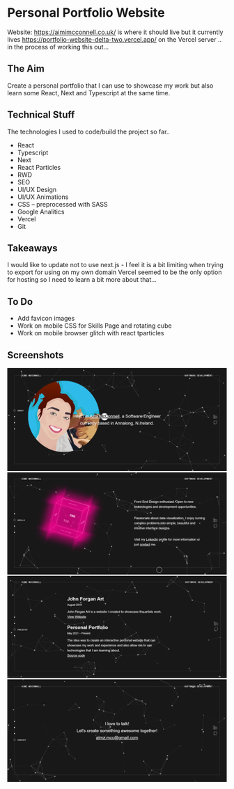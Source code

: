 # Personal Portfolio Website

Website: https://aimimcconnell.co.uk/ is where it should live but it currently lives https://portfolio-website-delta-two.vercel.app/ on the Vercel server .. in the process of working this out...

## The Aim

Create a personal portfolio that I can use to showcase my work but also learn some React, Next and Typescript at the same time.

## Technical Stuff

The technologies I used to code/build the project so far..

- React
- Typescript
- Next
- React Particles
- RWD
- SEO
- UI/UX Design
- UI/UX Animations
- CSS – preprocessed with SASS
- Google Analitics
- Vercel
- Git

## Takeaways

I would like to update not to use next.js - I feel it is a bit limiting when trying to export for using on my own domain Vercel seemed to be the only option for hosting so I need to learn a bit more about that...

## To Do

- Add favicon images
- Work on mobile CSS for Skills Page and rotating cube
- Work on mobile browser glitch with  react tparticles

## Screenshots

![Aimi McConnell Portfolio - Home/About](https://github.com/aimimcc/personal-portfolio-master/blob/main/public/static/home_about_page.png)
![Aimi McConnell Portfolio - Skills](https://github.com/aimimcc/personal-portfolio-master/blob/main/public/static/skills_page.png)
![Aimi McConnell Portfolio - Projects](https://github.com/aimimcc/personal-portfolio-master/blob/main/public/static/projects_page.png)
![Aimi McConnell Portfolio - Contact](https://github.com/aimimcc/personal-portfolio-master/blob/main/public/static/contact_page.png)

